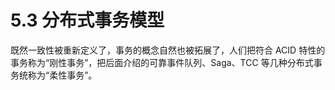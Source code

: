 # 5.3 分布式事务模型

既然一致性被重新定义了，事务的概念自然也被拓展了，人们把符合 ACID 特性的事务称为“刚性事务”，把后面介绍的可靠事件队列、Saga、TCC 等几种分布式事务统称为“柔性事务”。
